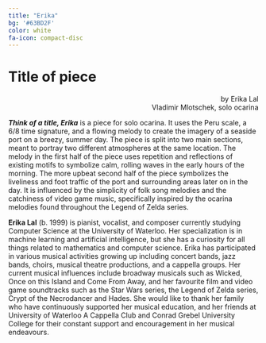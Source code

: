 ```yaml
---
title: "Erika"
bg: '#63BD2F'
color: white
fa-icon: compact-disc
---
```

# Title of piece

<div style="text-align: right">
by Erika Lal
<br>
Vladimir Mlotschek, solo ocarina
</div>

***Think of a title, Erika*** is a piece for solo ocarina. It uses the Peru scale, a 6/8 time signature, and a flowing melody to create the imagery of a seaside port on a breezy, summer day. The piece is split into two main sections, meant to portray two different atmospheres at the same location. The melody in the first half of the piece uses repetition and reflections of existing motifs to symbolize calm, rolling waves in the early hours of the morning. The more upbeat second half of the piece symbolizes the liveliness and foot traffic of the port and surrounding areas later on in the day. It is influenced by the simplicity of folk song melodies and the catchiness of video game music, specifically inspired by the ocarina melodies found throughout the Legend of Zelda series.

**Erika Lal** (b. 1999) is pianist, vocalist, and composer currently studying Computer Science at the University of Waterloo. Her specialization is in machine learning and artificial intelligence, but she has a curiosity for all things related to mathematics and computer science. Erika has participated in various musical activities growing up including concert bands, jazz bands, choirs, musical theatre productions, and a cappella groups. Her current musical influences include broadway musicals such as Wicked, Once on this Island and Come From Away, and her favourite film and video game soundtracks such as the Star Wars series, the Legend of Zelda series, Crypt of the Necrodancer and Hades. She would like to thank her family who have continuously supported her musical education, and her friends at University of Waterloo A Cappella Club and Conrad Grebel University College for their constant support and encouragement in her musical endeavours.
